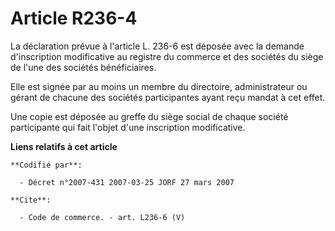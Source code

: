 # Article R236-4

La déclaration prévue à l'article L. 236-6 est déposée avec la demande d'inscription modificative au registre du commerce et
des sociétés du siège de l'une des sociétés bénéficiaires.

Elle est signée par au moins un membre du directoire, administrateur ou gérant de chacune des sociétés participantes ayant
reçu mandat à cet effet.

Une copie est déposée au greffe du siège social de chaque société participante qui fait l'objet d'une inscription
modificative.

**Liens relatifs à cet article**

	**Codifié par**:

	  - Décret n°2007-431 2007-03-25 JORF 27 mars 2007

	**Cite**:

	  - Code de commerce. - art. L236-6 (V)
